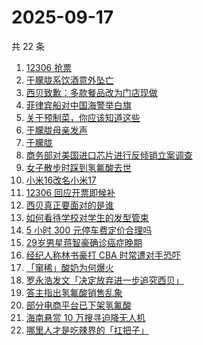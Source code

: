 # 2025-09-17

共 22 条

<!-- BEGIN -->
<!-- 最后更新时间 Wed Sep 17 2025 09:36:33 GMT+0800 (China Standard Time) -->

1. [12306 抢票](https://www.zhihu.com/search?q=12306%20%E6%8A%A2%E7%A5%A8)
1. [于朦胧系饮酒意外坠亡](https://www.zhihu.com/search?q=%E4%BA%8E%E6%9C%A6%E8%83%A7%E7%B3%BB%E9%A5%AE%E9%85%92%E6%84%8F%E5%A4%96%E5%9D%A0%E4%BA%A1)
1. [西贝致歉：多款餐品改为门店现做](https://www.zhihu.com/search?q=%E8%A5%BF%E8%B4%9D%E8%87%B4%E6%AD%89%EF%BC%9A%E5%A4%9A%E6%AC%BE%E9%A4%90%E5%93%81%E6%94%B9%E4%B8%BA%E9%97%A8%E5%BA%97%E7%8E%B0%E5%81%9A)
1. [菲律宾船对中国海警举白旗](https://www.zhihu.com/search?q=%E8%8F%B2%E5%BE%8B%E5%AE%BE%E8%88%B9%E5%AF%B9%E4%B8%AD%E5%9B%BD%E6%B5%B7%E8%AD%A6%E4%B8%BE%E7%99%BD%E6%97%97)
1. [关于预制菜，你应该知道这些](https://www.zhihu.com/search?q=%E5%85%B3%E4%BA%8E%E9%A2%84%E5%88%B6%E8%8F%9C%EF%BC%8C%E4%BD%A0%E5%BA%94%E8%AF%A5%E7%9F%A5%E9%81%93%E8%BF%99%E4%BA%9B)
1. [于朦胧母亲发声](https://www.zhihu.com/search?q=%E4%BA%8E%E6%9C%A6%E8%83%A7%E6%AF%8D%E4%BA%B2%E5%8F%91%E5%A3%B0)
1. [于朦胧](https://www.zhihu.com/search?q=%E4%BA%8E%E6%9C%A6%E8%83%A7)
1. [商务部对美国进口芯片进行反倾销立案调查](https://www.zhihu.com/search?q=%E5%95%86%E5%8A%A1%E9%83%A8%E5%AF%B9%E7%BE%8E%E5%9B%BD%E8%BF%9B%E5%8F%A3%E8%8A%AF%E7%89%87%E8%BF%9B%E8%A1%8C%E5%8F%8D%E5%80%BE%E9%94%80%E7%AB%8B%E6%A1%88%E8%B0%83%E6%9F%A5)
1. [女子散步时踩到氢氟酸去世](https://www.zhihu.com/search?q=%E5%A5%B3%E5%AD%90%E6%95%A3%E6%AD%A5%E6%97%B6%E8%B8%A9%E5%88%B0%E6%B0%A2%E6%B0%9F%E9%85%B8%E5%8E%BB%E4%B8%96)
1. [小米16改名小米17](https://www.zhihu.com/search?q=%E5%B0%8F%E7%B1%B316%E6%94%B9%E5%90%8D%E5%B0%8F%E7%B1%B317)
1. [12306 回应开票即候补](https://www.zhihu.com/search?q=12306%20%E5%9B%9E%E5%BA%94%E5%BC%80%E7%A5%A8%E5%8D%B3%E5%80%99%E8%A1%A5)
1. [西贝真正要面对的是谁](https://www.zhihu.com/search?q=%E8%A5%BF%E8%B4%9D%E7%9C%9F%E6%AD%A3%E8%A6%81%E9%9D%A2%E5%AF%B9%E7%9A%84%E6%98%AF%E8%B0%81)
1. [如何看待学校对学生的发型管束](https://www.zhihu.com/search?q=%E5%A6%82%E4%BD%95%E7%9C%8B%E5%BE%85%E5%AD%A6%E6%A0%A1%E5%AF%B9%E5%AD%A6%E7%94%9F%E7%9A%84%E5%8F%91%E5%9E%8B%E7%AE%A1%E6%9D%9F)
1. [5 小时 300 元停车费定价合理吗](https://www.zhihu.com/search?q=5%20%E5%B0%8F%E6%97%B6%20300%20%E5%85%83%E5%81%9C%E8%BD%A6%E8%B4%B9%E5%AE%9A%E4%BB%B7%E5%90%88%E7%90%86%E5%90%97)
1. [29岁男星蒋智豪确诊癌症晚期](https://www.zhihu.com/search?q=29%E5%B2%81%E7%94%B7%E6%98%9F%E8%92%8B%E6%99%BA%E8%B1%AA%E7%A1%AE%E8%AF%8A%E7%99%8C%E7%97%87%E6%99%9A%E6%9C%9F)
1. [经纪人称林书豪打 CBA 时常遭对手恐吓](https://www.zhihu.com/search?q=%E7%BB%8F%E7%BA%AA%E4%BA%BA%E7%A7%B0%E6%9E%97%E4%B9%A6%E8%B1%AA%E6%89%93%20CBA%20%E6%97%B6%E5%B8%B8%E9%81%AD%E5%AF%B9%E6%89%8B%E6%81%90%E5%90%93)
1. [「窜稀」酸奶为何爆火](https://www.zhihu.com/search?q=%E3%80%8C%E7%AA%9C%E7%A8%80%E3%80%8D%E9%85%B8%E5%A5%B6%E4%B8%BA%E4%BD%95%E7%88%86%E7%81%AB)
1. [罗永浩发文「决定放弃进一步追究西贝」](https://www.zhihu.com/search?q=%E7%BD%97%E6%B0%B8%E6%B5%A9%E5%8F%91%E6%96%87%E3%80%8C%E5%86%B3%E5%AE%9A%E6%94%BE%E5%BC%83%E8%BF%9B%E4%B8%80%E6%AD%A5%E8%BF%BD%E7%A9%B6%E8%A5%BF%E8%B4%9D%E3%80%8D)
1. [答主指出氢氟酸销售乱象](https://www.zhihu.com/search?q=%E7%AD%94%E4%B8%BB%E6%8C%87%E5%87%BA%E6%B0%A2%E6%B0%9F%E9%85%B8%E9%94%80%E5%94%AE%E4%B9%B1%E8%B1%A1)
1. [部分电商平台已下架氢氟酸](https://www.zhihu.com/search?q=%E9%83%A8%E5%88%86%E7%94%B5%E5%95%86%E5%B9%B3%E5%8F%B0%E5%B7%B2%E4%B8%8B%E6%9E%B6%E6%B0%A2%E6%B0%9F%E9%85%B8)
1. [海南悬赏 10 万搜寻迫降无人机](https://www.zhihu.com/search?q=%E6%B5%B7%E5%8D%97%E6%82%AC%E8%B5%8F%2010%20%E4%B8%87%E6%90%9C%E5%AF%BB%E8%BF%AB%E9%99%8D%E6%97%A0%E4%BA%BA%E6%9C%BA)
1. [哪里人才是吃辣界的「扛把子」](https://www.zhihu.com/search?q=%E5%93%AA%E9%87%8C%E4%BA%BA%E6%89%8D%E6%98%AF%E5%90%83%E8%BE%A3%E7%95%8C%E7%9A%84%E3%80%8C%E6%89%9B%E6%8A%8A%E5%AD%90%E3%80%8D)

<!-- END -->
